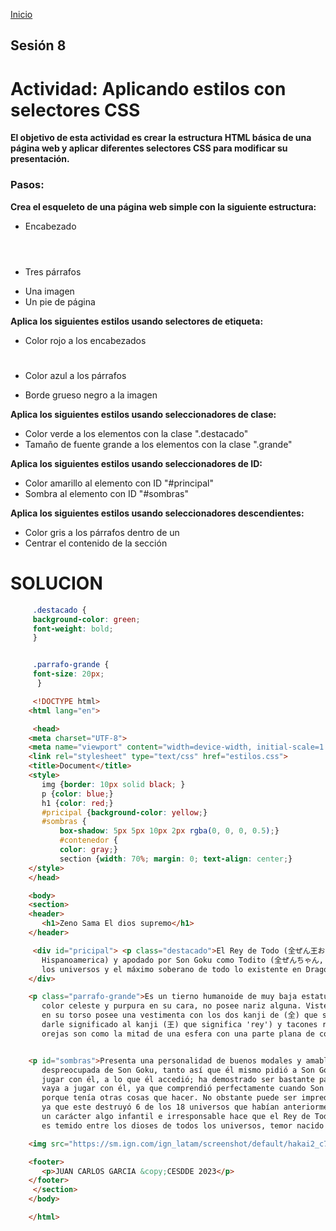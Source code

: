 <!-- No borrar o modificar -->
[Inicio](./index.md)

## Sesión 8 


<!-- Su documentación aquí -->



# **Actividad: Aplicando estilos con selectores CSS**

**El objetivo de esta actividad es crear la estructura HTML básica de una página web y aplicar diferentes selectores CSS para modificar su presentación.**

### Pasos:

**Crea el esqueleto de una página web simple con la siguiente estructura:**

- Encabezado <header>
- Tres párrafos <p>
- Una imagen <img>
- Un pie de página <footer>


**Aplica los siguientes estilos usando selectores de etiqueta:**

- Color rojo a los encabezados <h1>
- Color azul a los párrafos <p>
- Borde grueso negro a la imagen <img>

**Aplica los siguientes estilos usando seleccionadores de clase:**

- Color verde a los elementos con la clase ".destacado"
- Tamaño de fuente grande a los elementos con la clase ".grande"

**Aplica los siguientes estilos usando seleccionadores de ID:**

- Color amarillo al elemento con ID "#principal"
- Sombra al elemento con ID "#sombras"

**Aplica los siguientes estilos usando seleccionadores descendientes:**

- Color gris a los párrafos dentro de un <div>
- Centrar el contenido de la sección <section>


# SOLUCION


```css
     .destacado {
     background-color: green;
     font-weight: bold;
     }


     .parrafo-grande {
     font-size: 20px;
      }
 ```

 ```html
      <!DOCTYPE html>
     <html lang="en">

      <head>
     <meta charset="UTF-8">
     <meta name="viewport" content="width=device-width, initial-scale=1.0">
     <link rel="stylesheet" type="text/css" href="estilos.css">
     <title>Document</title>
     <style>
        img {border: 10px solid black; }
        p {color: blue;}
        h1 {color: red;}
        #pricipal {background-color: yellow;}
        #sombras {
            box-shadow: 5px 5px 10px 2px rgba(0, 0, 0, 0.5);}
            #contenedor {
            color: gray;}
            section {width: 70%; margin: 0; text-align: center;}
     </style>
     </head>

     <body>
     <section>
     <header>
        <h1>Zeno Sama El dios supremo</h1>
     </header>

      <div id="pricipal"> <p class="destacado">El Rey de Todo (全ぜん王おう, Zen’ō), también conocido como Zen Oo (Zeno Sama en España y Zen Oo Sama en
        Hispanoamerica) y apodado por Son Goku como Todito (全ぜんちゃん, Zen-chan), es el gobernante y dios absoluto de todos
        los universos y el máximo soberano de todo lo existente en Dragon Ball</p>
     </div>

     <p class="parrafo-grande">Es un tierno humanoide de muy baja estatura, teniendo una cabeza con forma ovalada, tiene secciones de rayas
        color celeste y purpura en su cara, no posee nariz alguna. Viste una túnica rosa con bordes de color amarillo,
        en su torso posee una vestimenta con los dos kanji de (全) que significa 'todo' (uno de ellos invertido para solo
        darle significado al kanji (王) que significa 'rey') y tacones rosas con medias doradas, por último sus dos
        orejas son como la mitad de una esfera con una parte plana de color gris..</p>


     <p id="sombras">Presenta una personalidad de buenos modales y amable, habla de manera muy respetuosa y no le ofende la presencia
        despreocupada de Son Goku, tanto así que él mismo pidió a Son Goku que fuera su amigo y fuese a su palacio a
        jugar con él, a lo que él accedió; ha demostrado ser bastante paciente cuando se trata de pedirle a Son Goku que
        vaya a jugar con él, ya que comprendió perfectamente cuando Son Goku le dijo que en aquel momento no podía
        porque tenía otras cosas que hacer. No obstante puede ser impredecible, caprichoso y de un temperamento frágil
        ya que este destruyó 6 de los 18 universos que habían anteriormente en un ataque de ira. Esta actitud sumada a
        un carácter algo infantil e irresponsable hace que el Rey de Todo dé un mal uso de sus poderes. Por esta razón
        es temido entre los dioses de todos los universos, temor nacido de sus berrinches.</p>

     <img src="https://sm.ign.com/ign_latam/screenshot/default/hakai2_c7su.jpg" alt="Zeno sama">

     <footer>
        <p>JUAN CARLOS GARCIA &copy;CESDDE 2023</p>
     </footer>
      </section>  
     </body>

     </html>
 ```


